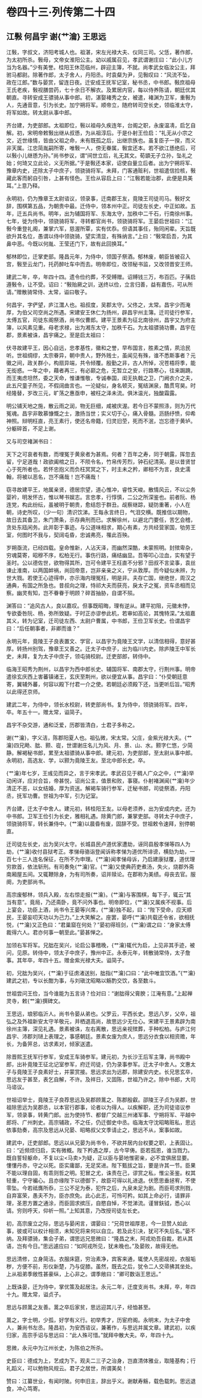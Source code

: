 # 卷四十三·列传第二十四

## 江斅 何昌宇 谢{艹瀹} 王思远

江斅，字叔文，济阳考城人也。祖湛，宋左光禄大夫、仪同三司。父恁，著作郎，为太初所杀。斅母，文帝女淮阳公主。幼以戚属召见，孝武谓谢庄曰：“此小儿方当为名器。”少有美誉。桂阳王休范临州，辟迎主簿，不就。尚孝武女临汝公主，拜驸马都尉。除著作郎，太子舍人，丹阳丞。时袁粲为尹，见斅叹曰：“风流不坠，政在江郎。”数与晏赏，留连日夜。迁安成王抚军记室，秘书丞，中书郎。斅庶祖母王氏老疾，斅视膳尝药，七十余日不解衣。及累居内官，每以侍养陈请，朝廷优其朝直。寻转安成王骠骑从事中郎。初，湛娶褚秀之女，被遣，褚渊为卫军，重斅为人，先通音意，引为长史。加宁朔将军。顺帝立，随府转司空长史，领临淮太守，将军如故。转太尉从事中郎。

齐台建，为吏部郎。太祖即位，斅以祖母久疾连年，台阁之职，永废温凊，启乞自解。初，宋明帝敕斅出继从叔愻，为从祖淳后。于是仆射王俭启：“礼无从小宗之文，近世缘情，皆由父祖之命，未有既孤之后，出继宗族也。虽复臣子一揆，而义非天属。江忠简胤嗣所寄，唯斅一人，傍无眷属，斅宜还本。若不欲江愻绝后，可以斅小儿继愻为孙。”尚书参议，谓“间世立后，礼无其文。荀顗无子立孙，坠礼之始；何琦又立此论，义无所据。”于是斅还本家，诏使自量立后者。出为宁朔将军、豫章内史，还除太子中庶子，领骁骑将军。未拜，门客通赃利，世祖遣信捡核，斅藏此客而躬自引咎，上甚有怪色。王俭从容启上曰：“江斅若能治郡，此便是具美耳。”上意乃释。

永明初，仍为豫章王太尉谘议，领录事，迁南郡王友，竟陵王司徒司马。斅好文辞，围棋第五品，为朝贵中最。迁侍中，领本州中正。司徒左长史，中正如故。五年，迁五兵尚书。明年，出为辅国将军、东海太守，加秩中二千石，行南徐州事。七年，徙为侍中，领骁骑将军，寻转都官尚书，领骁骑将军。王晏启世祖曰：“江斅今重登礼阁，兼掌六军，慈渥所覃，实有优忝。但语其事任，殆同闲辈。天旨既欲升其名位，愚谓以侍中领骁骑，望实清显，有殊纳言。”上曰：“斅常启吾，为其鼻中恶。今既以何胤、王莹还门下，故有此回换耳。”

郁林即位，迁掌吏部。隆昌元年，为侍中，领国子祭酒。郁林废，朝臣皆被召入宫，斅至云龙门，托药醉吐车中而去。明帝即位，改领秘书监，又改领晋安王师。

建武二年，卒，年四十四。遗令俭约葬，不受赙赠。诏赙钱三万，布百匹。子蒨启遵斅令，让不受。诏曰：“斅贻厥之训，送终以俭，立言归善，益有嘉伤，可从所请。”赠散骑常侍、太常，谥曰敬子。

何昌宇，字俨望，庐江灊人也。祖叔度，吴郡太守。父佟之，太常。昌宇少而淹厚，为伯父司空尚之所遇。宋建安王休仁为扬州，辟昌宇州主簿。迁司徒行参军，太傅五官，司徒东阁祭酒，尚书仪曹郎。建平王景素为征北南徐州，昌宇又为府主簿，以风素见重。母老求禄，出为湘东太守，加秩千石。为太祖骠骑功曹。昌宇在郡，景素被诛，昌宇痛之。至是启太祖曰：

伏寻故建平王，因心自远，忠孝基性，徽和之誉，早布国言，胜素之情，夙洽民听。世祖绸缪，太宗眷异，朝中贵人，野外贱士，虽闻见有殊，谁不悉斯事者？元徽之间，政关群小，构扇异端，共令倾覆。殷勤之非，古人所悼，况苍梧将季，能无衒惑。一年之中，藉者再三，有必巅之危，无暂立之安，行路寒心，往来跼蹐。而王夷虑坦然，委之天命，惟谦惟敬，专诚奉国，闺无执戟之卫，门阙衣介之夫，此五尺童子所见，不假阔曲言也。一沦疑似，身名顿灭，冤结渊泉，酷贯穹昊。时经隆替，岁改三元，旷荡之惠亟申，被枉之泽未流。俱沐温光，独酸霜露。

明公铺天地之施，散云雨之润，物无巨细，咸被庆渥。若今日不蒙照涤，则为万代冤魂。昌宇非敢慕慷慨之士，激扬当世；实义切于心，痛入骨髓。沥肠纾愤，仰希神照。辩明枉直，亮王素行，使还名帝籍，归灵旧茔，死而不泯，岂忘德于黄垆。分躯碎首，不足上谢。

又与司空褚渊书曰：

天下之可哀者有数，而埋冤于黄泉者为甚焉。何者？百年之寿，同于朝露，挥忽去留，宁足道哉！政欲阖棺之日，不陨令名，竹帛传芳烈，钟石纪清英。是以昔贤甘心于死所者也。若怀忠抱义而负枉冥冥之下，时主未之矜，卿相不为言，良史濡翰，将被以恶名，岂不痛哉！岂不痛哉！

窃寻故建平王，地属亲贤，德居宗望，道心惟冲，睿性天峻。散情风云，不以尘务婴衿，明发怀古，惟以琴书娱志。言忠孝，行惇慎，二公之所深鉴也。前者阮、杨连党，构此纷纭，虽被明于朝贵，愈结怨于群丑。觇察继踪，疑防重著，小人在朝，诗史所叹，（少一句）清识饮涕。王每永言终日，气泪交横。既推信以期物，故日去其备卫，朱门萧条，示存典刑而已。求解徐州，以避北门要任，苦乞会稽，贪处东瓯闲务。此并彰于事迹。与公道味相求，期心有素，方共经营家国，劬劳王室，何图时不我与，契阔屯昏，忠诚弗亮，罹此百殃。

岁朔亟流，已经四载。皇命惟新，人沾天泽，而幽然深酷，未蒙照明。封殡卑杂，穷魂莫寄，昭穆不序，松柏无行。事伤行路，痛结幽显。吾等叩心泣血，实有望于圣时。公以德佐世，欲物得其所，岂可令建平王枉直不分邪？田叔不言梁事，袁丝谏止淮南，以两国衅祸，尚回帝意，岂非亲亲之义，宁从敦厚。而今疑似未辨，为世大戮。若使王心迹得申，亦示海内理冤枉，明是非。夫存亡国，继绝世，周汉之通典，有国之所急也。昔叔向之理，恃祁大夫而获亮，戾太子之冤，资车丞相而见察。幽灵有知，岂不眷眷于明顾？碎首抽胁，自谓不殒。

渊答曰：“追风古人，良以嘉叹。但事既昭晦，理有逆从。建平初阻，元徽未悖，专欲委咎阮、杨，弥所致疑。于时正亦谬参此机，若审如高论，其愧特深。”太祖嘉其义，转为记室，迁司徒左西、太尉户曹属，中书郎，王俭卫军长史。俭谓昌宇曰：“后任朝事者，非卿而谁？”

永明元年，竟陵王子良表置文、学官，以昌宇为竟陵王文学，以清信相得，意好甚厚。转扬州别驾，豫章王又善之。迁太子中庶子，出为临川内史。除庐陵王中军长史，未拜，复为太子中庶子，领屯骑校尉。迁吏部郎，转侍中。

临海王昭秀为荆州，以昌宇为西中郎长史、辅国将军、南郡太守，行荆州事。明帝遣徐玄庆西上害蕃镇诸王，玄庆至荆州，欲以便宜从事。昌宇曰：“仆受朝廷意寄，翼辅外蕃，何容以殿下付君一介之使。若朝廷必须殿下还，当更听后旨。”昭秀以此得还京师。

建武二年，为侍中，领长水校尉，转吏部尚书。复为侍中，领骁骑将军。四年，卒。年五十一。赠太常，谥简子。

昌宇不杂交游，通和泛爱，历郡皆清白，士君子多称之。

谢{艹瀹}，字义洁，陈郡阳夏人也。祖弘微，宋太常。父庄，金紫光禄大夫。{艹瀹}四兄飏、朏、颢、嵸，世谓谢庄名儿为风、月、景、山、水。颢字仁悠，少简静。解褐秘书郎，累至太祖骠骑从事中郎。建元初，为吏部郎，至太尉从事中郎。永明初，高选友、学，以颢为竟陵王友。至北中郎长史。卒。

{艹瀹}年七岁，王彧见而异之，言于宋孝武。孝武召见于稠人广众之中，{艹瀹}举动闲详，应对合旨，帝甚悦，诏尚公主，值景和败，事寝。仆射褚渊闻{艹瀹}年少清正不恶，以女结婚，厚为资送。解褐车骑行参军，迁秘书郎，司徒祭酒，丹阳丞，抚军功曹。世祖为中军，引为记室。

齐台建，迁太子中舍人。建元初，转桂阳王友。以母老须养，出为安成内史。还为中书郎。卫军王俭引为长史，雅相礼遇。除黄门郎，兼掌吏部。寻转太子中庶子，领骁骑将军，转长兼侍中。{艹瀹}以晨昏有废，固辞不受。世祖敕令速拜，别停朝直。

迁司徒左长史，出为吴兴太守。长城县民卢道优家遭劫，诬同县殷孝悌等四人为劫，{艹瀹}收付县狱考正。孝悌母骆诣登闻诉称孝悌为道优所诽谤，横劾为劫，一百七十三人连名保征，在所不为申理。{艹瀹}闻孝悌母诉，乃启建康狱覆，道优理穷款首，依法斩刑。有司奏免{艹瀹}官。{艹瀹}又使典药吏煮汤，失火，烧郡外斋南厢屋五间。又辄鞭除身，为有司所奏，诏并赎论。在郡称为美绩。母丧去官。服阕，为吏部尚书。

高宗废郁林，领兵入殿，左右惊走报{艹瀹}。{艹瀹}与客围棋，每下子，辄云“其当有意”。竟局，乃还斋卧，竟不问外事也。明帝即位，{艹瀹}又属疾不视事。后上宴会，功臣上酒，尚书令王晏等兴席，{艹瀹}独不起，曰：“陛下受命，应天顺民，王晏妄叨天功以为己力。”上大笑解之。座罢，晏呼{艹瀹}共载还令省，欲相抚悦，{艹瀹}又正色曰：“君巢窟在何处？”晏初得班剑，{艹瀹}谓之曰：“身家太傅裁得六人。君亦何事一朝至此。”晏甚惮之。

加领右军将军。兄朏在吴兴，论启公事稽晚，{艹瀹}辄代为启，上见非其手迹，被问，见原。转侍中，领太子中庶子，豫州中正。永泰元年，转散骑常侍，太子詹事。其年卒，年四十五。赠金紫光禄大夫。谥简子。

初，兄朏为吴兴，{艹瀹}于征虏渚送别，朏指{艹瀹}口曰：“此中唯宜饮酒。”{艹瀹}建武之初，专以长酣为事，与刘瑱沈昭略以觞酌交饮，各至数斗。

世祖尝问王俭，当今谁能为五言诗？俭对曰：“谢朏得父膏腴；江淹有意。”上起禅灵寺，敕{艹瀹}撰碑文。

王思远，琅邪临沂人。尚书令晏从弟也。父罗云，平西长史。思远八岁，父卒，祖弘之及外祖新安太守羊敬元，并栖退高尚，故思远少无仕心。宋建平王景素辟为南徐州主簿，深见礼遇。景素被诛，左右离散，思远亲视殡葬，手种松柏。与庐江何昌宇、沛郡刘琎上表理之，事感朝廷。景素女废为庶人，思远分衣食以相资赡，年长，为备笄总，访求素对，倾家送遣。

除晋熙王抚军行参军，安成王车骑参军。建元初，为长沙王后军主簿，尚书殿中郎，出补竟陵王征北记室参军，府迁司徒，仍为录事参军。迁太子中舍人。文惠太子与竟陵王子良素好士，并蒙赏接。思远求出为远郡，除建安内史。长兄思玄卒，思远友于甚至，表乞自解，不许。及祥日，又固陈，世祖乃许之。除中书郎，大司马谘议。

世祖诏举士，竟陵王子良荐思远及吴郡顾暠之、陈郡殷叡。邵陵王子贞为吴郡，世祖除思远为吴郡丞，以本官行郡事，论者以为得人。以疾解职，还为司徒谘议参军，领录事，转黄门郎。出为使持节、都督广交越三州诸军事、宁朔将军、平越中郎将、广州刺史。高宗辅政，不之任，仍迁御史中丞。临海太守沈昭略赃私，思远依事劾奏，高宗及思远从兄晏、昭略叔父文季请止之，思远不从，案事如故。

建武中，迁吏部郎。思远以从兄晏为尚书令，不欲并居内台权要之职，上表固让。曰：“近频烦归启，实有微概。陛下矜遇之厚，古今罕俦。臣若孤恩，谁当戮力。既自誓轻躯命，不复以尘<马卖>为疑，正以臣与晏地惟密亲，必不宜俱居显要。慺慺丹赤，守之以死。臣实庸鄙，无足奖进。陛下甄拔之旨，要是许其一节。臣果不能以理自固，有乖则哲之明。犯冒之尤，诛责在己，谬赏之私，惟尘圣鉴。权其轻重，宁守褊心。且亦缘陛下以德御下，故臣可得以礼进退。伏愿思垂拯宥，不使零坠。今若祗膺所忝，三公不足为泰，犯忤之后，九泉未足为剧。而臣苟求刑戮，自弃富荣，愚夫不为，臣亦庶免。此心此志，可怜可矜。如其上命必行，请罪非理，圣恩方置之通涂，而臣固求摈压，自愍自悼，不觉涕流。谨冒鈇钺，悉心以请。穷则呼天，仰祈一照。”上知其意，乃改授司徒左长史。

初，高宗废立之际，思远与晏闲言，谓晏曰：“兄荷世祖厚恩，今一旦赞人如此事，彼或可以权计相须，未知兄将来何以自立。若及此引决，犹可不失后名。”晏不纳。及拜骠骑，集会子弟，谓思远兄思微曰：“隆昌之末，阿戎劝吾自裁，若从其语，岂有今日。”思远遽应曰：“如阿戎所见，犹未晚也。”及晏败，故得无他。

思远清修，立身简洁。衣服床筵，穷治素净，宾客来通，辄使人先密觇视，衣服垢秽，方便不前，形仪新楚，乃与促膝。虽然，既去之后，犹令二人交帚拂其坐处。上从祖弟季敞性甚豪纵，上心非之。谓季敞曰：“卿可数诣王思远。”

上既诛晏，迁为侍中，掌优策及起居注。永元二年，迁度支尚书。未拜，卒，年四十九。赠太常，谥贞子。

思远与顾暠之友善。暠之卒后家贫，思远迎其儿子，经恤甚至。

暠之，字士明，少孤，好学有义行。初举秀才，历宦府阁。永明末，为太子中舍人，兼尚书左丞。隆昌初，为安西谘议，兼著作，与思远并属文章。建武初，以疾归家，高宗手诏与思远曰：“此人殊可惜。”就拜中散大夫。卒，年四十九。

思微，永元中为江州长史，为陈伯之所杀。

史臣曰：德成为上，艺成为下。观夫二三子之治身，岂直清体雅业，取隆基构；行礼蹈义，可以勉物风规云。君子之居世，所谓美矣！

赞曰：江纂世业，有闻时陂。何申旧主，辞出乎义。谢献寿觞，载色载刺。思远退食，冲心笃寄。
